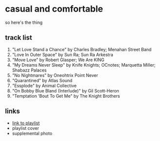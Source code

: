 # casual and comfortable

so here&#x27;s the thing

## track list

1. "Let Love Stand a Chance" by Charles Bradley; Menahan Street Band
2. "Love In Outer Space" by Sun Ra; Sun Ra Arkestra
3. "Move Love" by Robert Glasper; We Are KING
4. "My Dreams Never Sleep" by Knife Knights; OCnotes; Marquetta Miller; Shabazz Palaces
5. "No Nightmares" by Oneohtrix Point Never
6. "Quarantined" by Atlas Sound
7. "Essplode" by Animal Collective
8. "On Bobby Blue Bland (Interlude)" by Gil Scott-Heron
9. "Temptation 'Bout To Get Me" by The Knight Brothers

## links

- [link to playlist](https://open.spotify.com/playlist/2HSs9Aal4SP0HWLmmnnfR0)
- playlist cover
- supplemental photo
